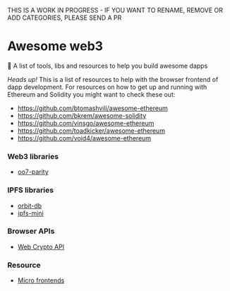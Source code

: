 THIS IS A WORK IN PROGRESS - IF YOU WANT TO RENAME, REMOVE OR ADD CATEGORIES, PLEASE SEND A PR

# Awesome web3
🚀 A list of tools, libs and resources to help you build awesome dapps

*Heads up!* This is a list of resources to help with the browser frontend of dapp development. For resources on how to get up and running with Ethereum and Solidity you might want to check these out:

  * https://github.com/btomashvili/awesome-ethereum
  * https://github.com/bkrem/awesome-solidity
  * https://github.com/vinsgo/awesome-ethereum
  * https://github.com/toadkicker/awesome-ethereum
  * https://github.com/void4/awesome-ethereum

### Web3 libraries
  * [oo7-parity](https://github.com/paritytech/parity/wiki/oo7-Parity-Reference)

### IPFS libraries
  * [orbit-db](https://github.com/orbitdb/orbit-db)
  * [ipfs-mini](https://www.npmjs.com/package/ipfs-mini)

### Browser APIs
  * [Web Crypto API](https://developer.mozilla.org/en-US/docs/Web/API/Web_Crypto_API)

### Resource
  * [Micro frontends](https://medium.com/@tomsoderlund/micro-frontends-a-microservice-approach-to-front-end-web-development-f325ebdadc16)
